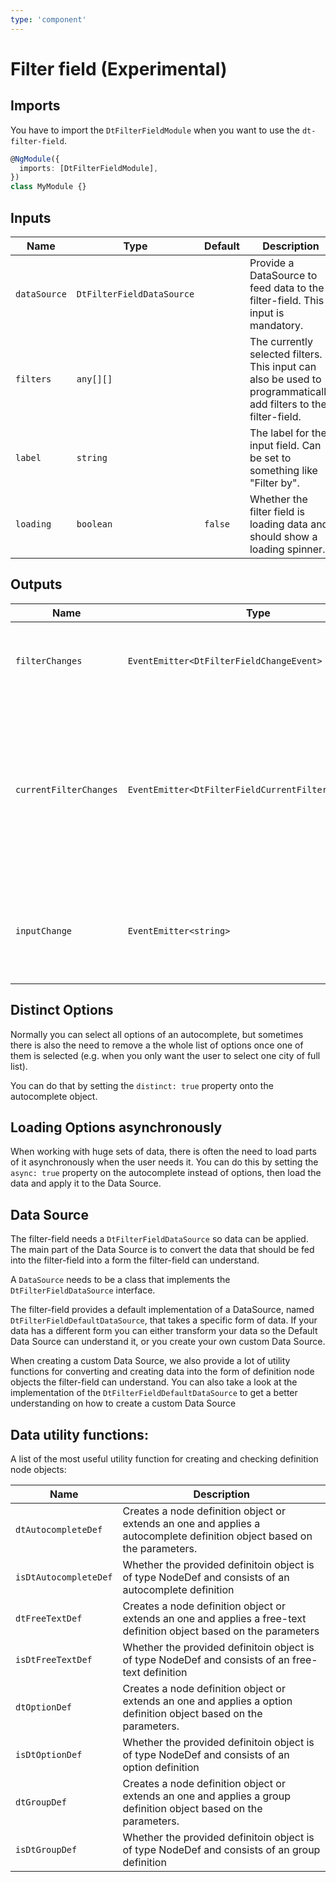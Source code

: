 ```yaml
---
type: 'component'
---
```


# Filter field (Experimental)

<docs-source-example example="FilterFieldDefaultExample"></docs-source-example>

## Imports

You have to import the `DtFilterFieldModule` when you want to use the
`dt-filter-field`.

```typescript
@NgModule({
  imports: [DtFilterFieldModule],
})
class MyModule {}
```

## Inputs

| Name         | Type                      | Default | Description                                                                                                      |
| ------------ | ------------------------- | ------- | ---------------------------------------------------------------------------------------------------------------- |
| `dataSource` | `DtFilterFieldDataSource` |         | Provide a DataSource to feed data to the filter-field. This input is mandatory.                                  |
| `filters`    | `any[][]`                 |         | The currently selected filters. This input can also be used to programmatically add filters to the filter-field. |
| `label`      | `string`                  |         | The label for the input field. Can be set to something like "Filter by".                                         |
| `loading`    | `boolean`                 | `false` | Whether the filter field is loading data and should show a loading spinner.                                      |

## Outputs

| Name                   | Type                                                  | Description                                                                                                              |
| ---------------------- | ----------------------------------------------------- | ------------------------------------------------------------------------------------------------------------------------ |
| `filterChanges`        | `EventEmitter<DtFilterFieldChangeEvent>`              | Event emitted when filters have been added or removed.                                                                   |
| `currentFilterChanges` | `EventEmitter<DtFilterFieldCurrentFilterChangeEvent>` | Event emitted when a part has been added to the currently selected filter (the filter the user is currently working on). |
| `inputChange`          | `EventEmitter<string>`                                | Event emittend when the input value changes (e.g. when the user is typing).                                              |

## Distinct Options

Normally you can select all options of an autocomplete, but sometimes there is
also the need to remove a the whole list of options once one of them is selected
(e.g. when you only want the user to select one city of full list).

You can do that by setting the `distinct: true` property onto the autocomplete
object.

<docs-source-example example="FilterFieldDistinctExample"></docs-source-example>

## Loading Options asynchronously

When working with huge sets of data, there is often the need to load parts of it
asynchronously when the user needs it. You can do this by setting the
`async: true` property on the autocomplete instead of options, then load the
data and apply it to the Data Source.

## Data Source

The filter-field needs a `DtFilterFieldDataSource` so data can be applied. The
main part of the Data Source is to convert the data that should be fed into the
filter-field into a form the filter-field can understand.

A `DataSource` needs to be a class that implements the `DtFilterFieldDataSource`
interface.

The filter-field provides a default implementation of a DataSource, named
`DtFilterFieldDefaultDataSource`, that takes a specific form of data. If your
data has a different form you can either transform your data so the Default Data
Source can understand it, or you create your own custom Data Source.

When creating a custom Data Source, we also provide a lot of utility functions
for converting and creating data into the form of definition node objects the
filter-field can understand. You can also take a look at the implementation of
the `DtFilterFieldDefaultDataSource` to get a better understanding on how to
create a custom Data Source

## Data utility functions:

A list of the most useful utility function for creating and checking definition
node objects:

| Name                  | Description                                                                                                              |
| --------------------- | ------------------------------------------------------------------------------------------------------------------------ |
| `dtAutocompleteDef`   | Creates a node definition object or extends an one and applies a autocomplete definition object based on the parameters. |
| `isDtAutocompleteDef` | Whether the provided definitoin object is of type NodeDef and consists of an autocomplete definition                     |
| `dtFreeTextDef`       | Creates a node definition object or extends an one and applies a free-text definition object based on the parameters     |
| `isDtFreeTextDef`     | Whether the provided definitoin object is of type NodeDef and consists of an free-text definition                        |
| `dtOptionDef`         | Creates a node definition object or extends an one and applies a option definition object based on the parameters.       |
| `isDtOptionDef`       | Whether the provided definitoin object is of type NodeDef and consists of an option definition                           |
| `dtGroupDef`          | Creates a node definition object or extends an one and applies a group definition object based on the parameters.        |
| `isDtGroupDef`        | Whether the provided definitoin object is of type NodeDef and consists of an group definition                            |
